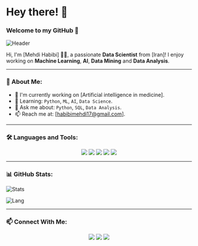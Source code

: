# Hey there! 👋 
### Welcome to my GitHub 🌟

![Header]([https://GitHub_Banner.png](https://github.com/mehdi78habibi/mehdi78habibi/blob/main/GitHub_Banner.png?raw=true))

Hi, I'm [Mehdi Habibi] 👨‍💻, a passionate **Data Scientist** from [Iran]! I enjoy working on **Machine Learning**, **AI**, **Data Mining** and **Data Analysis**.

---

### 🚀 About Me:
- 🔭 I'm currently working on [Artificial intelligence in medicine].
- 🌱 Learning: `Python`, `ML`, `AI`, `Data Science`.
- 💬 Ask me about: `Python`, `SQL`, `Data Analysis`.
- 📫 Reach me at: [habibimehdi17@gmail.com].

---

### 🛠️ Languages and Tools:
<p align="center">
  <img src="https://img.shields.io/badge/Python-3776AB?style=for-the-badge&logo=python&logoColor=white" />
  <img src="https://img.shields.io/badge/R-276DC3?style=for-the-badge&logo=r&logoColor=white" />
  <img src="https://img.shields.io/badge/TensorFlow-FF6F00?style=for-the-badge&logo=tensorflow&logoColor=white" />
  <img src="https://img.shields.io/badge/SQL-4479A1?style=for-the-badge&logo=MySQL&logoColor=white" />
  <img src="https://img.shields.io/badge/Pandas-150458?style=for-the-badge&logo=pandas&logoColor=white" />
</p>

---

### 📊 GitHub Stats:
![Stats](https://github-readme-stats.vercel.app/api?username=mehdi78habibi&show_icons=true&theme=radical)

![Lang](https://github-readme-stats.vercel.app/api/top-langs/?username=mehdi78habibi&layout=compact&theme=radical)

---

### 📫 Connect With Me:
<p align="center">
  <a href="https://twitter.com/mehdihabibi78"><img src="https://img.shields.io/badge/Twitter-1DA1F2?style=for-the-badge&logo=twitter&logoColor=white" /></a>
  <a href="https://linkedin.com/in/yourusername"><img src="https://img.shields.io/badge/LinkedIn-0A66C2?style=for-the-badge&logo=linkedin&logoColor=white" /></a>
  <a href="mailto:habibimehdi78@gmail.com"><img src="https://img.shields.io/badge/Gmail-EA4335?style=for-the-badge&logo=gmail&logoColor=white" /></a>
</p>

<!--
**mehdi78habibi/mehdi78habibi** is a ✨ _special_ ✨ repository because its `README.md` (this file) appears on your GitHub profile.

Here are some ideas to get you started:

- 🔭 I’m currently working on ...
- 🌱 I’m currently learning ...
- 👯 I’m looking to collaborate on ...
- 🤔 I’m looking for help with ...
- 💬 Ask me about ...
- 📫 How to reach me: ...
- 😄 Pronouns: ...
- ⚡ Fun fact: ...
-->
